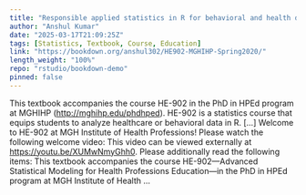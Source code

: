 ```yaml
---
title: "Responsible applied statistics in R for behavioral and health data"
author: "Anshul Kumar"
date: "2025-03-17T21:09:25Z"
tags: [Statistics, Textbook, Course, Education]
link: "https://bookdown.org/anshul302/HE902-MGHIHP-Spring2020/"
length_weight: "100%"
repo: "rstudio/bookdown-demo"
pinned: false
---
```


This textbook accompanies the course HE-902 in the PhD in HPEd program at MGHIHP (http://mghihp.edu/phdhped). HE-902 is a statistics course that equips students to analyze healthcare or behavioral data in R. [...] Welcome to HE-902 at MGH Institute of Health Professions! Please watch the following welcome video: This video can be viewed externally at https://youtu.be/XUMwNmyGhh0. Please additionally read the following items: This textbook accompanies the course HE-902—Advanced Statistical Modeling for Health Professions Education—in the PhD in HPEd program at MGH Institute of Health ...

